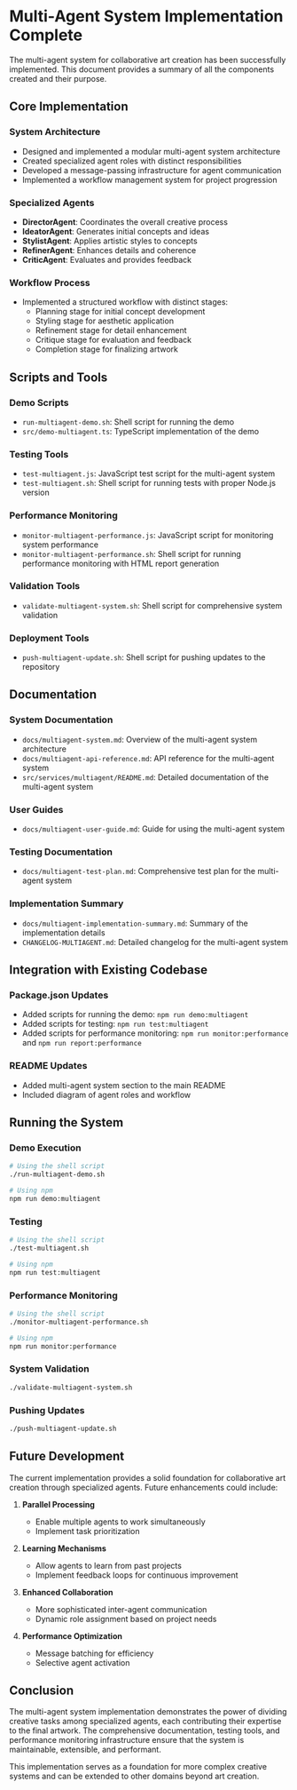 # Multi-Agent System Implementation Complete

The multi-agent system for collaborative art creation has been successfully implemented. This document provides a summary of all the components created and their purpose.

## Core Implementation

### System Architecture
- Designed and implemented a modular multi-agent system architecture
- Created specialized agent roles with distinct responsibilities
- Developed a message-passing infrastructure for agent communication
- Implemented a workflow management system for project progression

### Specialized Agents
- **DirectorAgent**: Coordinates the overall creative process
- **IdeatorAgent**: Generates initial concepts and ideas
- **StylistAgent**: Applies artistic styles to concepts
- **RefinerAgent**: Enhances details and coherence
- **CriticAgent**: Evaluates and provides feedback

### Workflow Process
- Implemented a structured workflow with distinct stages:
  - Planning stage for initial concept development
  - Styling stage for aesthetic application
  - Refinement stage for detail enhancement
  - Critique stage for evaluation and feedback
  - Completion stage for finalizing artwork

## Scripts and Tools

### Demo Scripts
- `run-multiagent-demo.sh`: Shell script for running the demo
- `src/demo-multiagent.ts`: TypeScript implementation of the demo

### Testing Tools
- `test-multiagent.js`: JavaScript test script for the multi-agent system
- `test-multiagent.sh`: Shell script for running tests with proper Node.js version

### Performance Monitoring
- `monitor-multiagent-performance.js`: JavaScript script for monitoring system performance
- `monitor-multiagent-performance.sh`: Shell script for running performance monitoring with HTML report generation

### Validation Tools
- `validate-multiagent-system.sh`: Shell script for comprehensive system validation

### Deployment Tools
- `push-multiagent-update.sh`: Shell script for pushing updates to the repository

## Documentation

### System Documentation
- `docs/multiagent-system.md`: Overview of the multi-agent system architecture
- `docs/multiagent-api-reference.md`: API reference for the multi-agent system
- `src/services/multiagent/README.md`: Detailed documentation of the multi-agent system

### User Guides
- `docs/multiagent-user-guide.md`: Guide for using the multi-agent system

### Testing Documentation
- `docs/multiagent-test-plan.md`: Comprehensive test plan for the multi-agent system

### Implementation Summary
- `docs/multiagent-implementation-summary.md`: Summary of the implementation details
- `CHANGELOG-MULTIAGENT.md`: Detailed changelog for the multi-agent system

## Integration with Existing Codebase

### Package.json Updates
- Added scripts for running the demo: `npm run demo:multiagent`
- Added scripts for testing: `npm run test:multiagent`
- Added scripts for performance monitoring: `npm run monitor:performance` and `npm run report:performance`

### README Updates
- Added multi-agent system section to the main README
- Included diagram of agent roles and workflow

## Running the System

### Demo Execution
```bash
# Using the shell script
./run-multiagent-demo.sh

# Using npm
npm run demo:multiagent
```

### Testing
```bash
# Using the shell script
./test-multiagent.sh

# Using npm
npm run test:multiagent
```

### Performance Monitoring
```bash
# Using the shell script
./monitor-multiagent-performance.sh

# Using npm
npm run monitor:performance
```

### System Validation
```bash
./validate-multiagent-system.sh
```

### Pushing Updates
```bash
./push-multiagent-update.sh
```

## Future Development

The current implementation provides a solid foundation for collaborative art creation through specialized agents. Future enhancements could include:

1. **Parallel Processing**
   - Enable multiple agents to work simultaneously
   - Implement task prioritization

2. **Learning Mechanisms**
   - Allow agents to learn from past projects
   - Implement feedback loops for continuous improvement

3. **Enhanced Collaboration**
   - More sophisticated inter-agent communication
   - Dynamic role assignment based on project needs

4. **Performance Optimization**
   - Message batching for efficiency
   - Selective agent activation

## Conclusion

The multi-agent system implementation demonstrates the power of dividing creative tasks among specialized agents, each contributing their expertise to the final artwork. The comprehensive documentation, testing tools, and performance monitoring infrastructure ensure that the system is maintainable, extensible, and performant.

This implementation serves as a foundation for more complex creative systems and can be extended to other domains beyond art creation. 